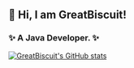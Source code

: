 ## 👋 Hi, I am GreatBiscuit!

### ✨ A Java Developer. ✨

[![GreatBiscuit's GitHub stats](https://github-readme-stats.vercel.app/api?username=Great-Biscuit&count_private=true&show_icons=true&theme=flag-india)](https://www.greatbiscuit.top/)


<!--

[![Top Langs](https://github-readme-stats.vercel.app/api/top-langs/?username=Great-Biscuit&layout=compact&exclude_repo=csuft-tk-project)](https://github.com/Great-Biscuit)

<img width="350px" height="165px" alt="Most Used Lang" src="https://github-readme-stats.vercel.app/api/top-langs/?username=Great-Biscuit&layout=compact&exclude_repo=csuft-tk-project"/>


**Great-Biscuit/Great-Biscuit** is a ✨ _special_ ✨ repository because its `README.md` (this file) appears on your GitHub profile.

Here are some ideas to get you started:

- 🔭 I’m currently working on ...
- 🌱 I’m currently learning ...
- 👯 I’m looking to collaborate on ...
- 🤔 I’m looking for help with ...
- 💬 Ask me about ...
- 📫 How to reach me: ...
- 😄 Pronouns: ...
- ⚡ Fun fact: ...
-->
